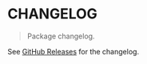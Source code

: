 # CHANGELOG

> Package changelog.

See [GitHub Releases](https://github.com/stdlib-js/time-base-parse-duration/releases) for the changelog.